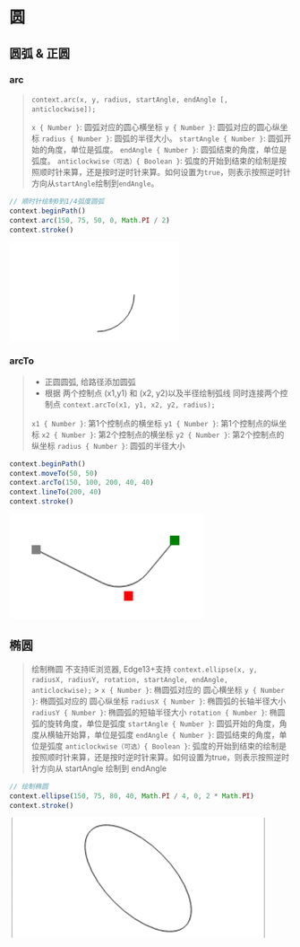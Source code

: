 # 圆

## 圆弧 & 正圆

### arc

> `context.arc(x, y, radius, startAngle, endAngle [, anticlockwise]);`
>
> `x { Number }`: 圆弧对应的圆心横坐标
> `y { Number }`: 圆弧对应的圆心纵坐标
> `radius { Number }`: 圆弧的半径大小。
> `startAngle { Number }`: 圆弧开始的角度，单位是弧度。
> `endAngle { Number }`: 圆弧结束的角度，单位是弧度。
> `anticlockwise（可选）{ Boolean }`: 弧度的开始到结束的绘制是按照顺时针来算，还是按时逆时针来算。如何设置为`true`，则表示按照逆时针方向从`startAngle`绘制到`endAngle`。

```js
// 顺时针绘制0到1/4弧度圆弧
context.beginPath()
context.arc(150, 75, 50, 0, Math.PI / 2)
context.stroke()
```

![](/.assets/img/2022-02-15-10-04-26.png)

### arcTo

> - 正圆圆弧, 给路径添加圆弧
> - 根据 两个控制点 (x1,y1) 和 (x2, y2)以及半径绘制弧线 同时连接两个控制点
>   `context.arcTo(x1, y1, x2, y2, radius);`
>
> `x1 { Number }`: 第1个控制点的横坐标
> `y1 { Number }`: 第1个控制点的纵坐标
> `x2 { Number }`: 第2个控制点的横坐标
> `y2 { Number }`: 第2个控制点的纵坐标
> `radius { Number }`: 圆弧的半径大小

```js
context.beginPath()
context.moveTo(50, 50)
context.arcTo(150, 100, 200, 40, 40)
context.lineTo(200, 40)
context.stroke()
```

![](/.assets/img/2022-02-15-10-11-03.png)

## 椭圆

> 绘制椭圆
> 不支持IE浏览器, Edge13+支持
> `context.ellipse(x, y, radiusX, radiusY, rotation, startAngle, endAngle, anticlockwise);` > `x { Number }`: 椭圆弧对应的 圆心横坐标
> `y { Number }`: 椭圆弧对应的 圆心纵坐标
> `radiusX { Number }`: 椭圆弧的长轴半径大小
> `radiusY { Number }`: 椭圆弧的短轴半径大小
> `rotation { Number }`: 椭圆弧的旋转角度，单位是弧度
> `startAngle { Number }`: 圆弧开始的角度，角度从横轴开始算，单位是弧度
> `endAngle { Number }`: 圆弧结束的角度，单位是弧度
> `anticlockwise（可选）{ Boolean }`: 弧度的开始到结束的绘制是按照顺时针来算，还是按时逆时针来算。如何设置为true，则表示按照逆时针方向从 startAngle 绘制到 endAngle

```js
// 绘制椭圆
context.ellipse(150, 75, 80, 40, Math.PI / 4, 0, 2 * Math.PI)
context.stroke()
```

![](/.assets/img/2022-02-15-14-35-03.png)
